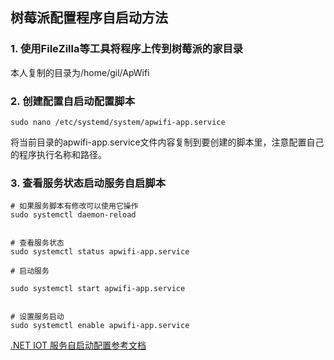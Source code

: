 ## 树莓派配置程序自启动方法

### 1. 使用FileZilla等工具将程序上传到树莓派的家目录

本人复制的目录为/home/gil/ApWifi

### 2. 创建配置自启动配置脚本

```
sudo nano /etc/systemd/system/apwifi-app.service

```

将当前目录的apwifi-app.service文件内容复制到要创建的脚本里，注意配置自己的程序执行名称和路径。

### 3.  查看服务状态启动服务自启脚本

```
# 如果服务脚本有修改可以使用它操作
sudo systemctl daemon-reload


# 查看服务状态
sudo systemctl status apwifi-app.service

# 启动服务

sudo systemctl start apwifi-app.service


# 设置服务启动
sudo systemctl enable apwifi-app.service
```

[.NET IOT 服务自启动配置参考文档](https://github.com/dotnet/iot/blob/main/Documentation/How-to-start-your-app-automatically-on-boot-using-systemd.md)